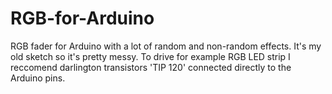 # RGB-for-Arduino
RGB fader for Arduino with a lot of random and non-random effects. It's my old sketch so it's pretty messy.
To drive for example RGB LED strip I reccomend darlington transistors 'TIP 120' connected directly to the Arduino pins.
